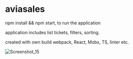 # aviasales
npm install && npm start, to run the application

application includes list tickets, filters, sorting.

created with own build webpack, React, Mobx, TS, linter etc.

![Screenshot_15](https://user-images.githubusercontent.com/61758214/147866658-2fbac733-9de0-4098-aa41-f3b963a73e3e.png)
